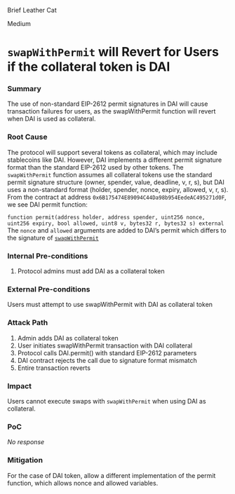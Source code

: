 Brief Leather Cat

Medium

# `swapWithPermit` will Revert for Users if the collateral token is DAI

### Summary

The use of non-standard EIP-2612 permit signatures in DAI will cause transaction failures for users, as the swapWithPermit function will revert when DAI is used as collateral.

### Root Cause

The protocol will support several tokens as collateral, which may include stablecoins like DAI. However, DAI implements a different permit signature format than the standard EIP-2612 used by other tokens. The `swapWithPermit` function assumes all collateral tokens use the standard permit signature structure (owner, spender, value, deadline, v, r, s), but DAI uses a non-standard format (holder, spender, nonce, expiry, allowed, v, r, s).
From the contract at address `0x6B175474E89094C44Da98b954EedeAC495271d0F`, we see DAI permit function:

`function permit(address holder, address spender, uint256 nonce, uint256 expiry, bool allowed, uint8 v, bytes32 r, bytes32 s) external`
The `nonce` and `allowed` arguments are added to DAI’s permit which differs to the signature of [`swapWithPermit`](https://github.com/sherlock-audit/2025-05-usual-eth0/blob/main/eth0-protocol/src/daoCollateral/DaoCollateral.sol#L521-L535)


### Internal Pre-conditions

1. Protocol admins must add DAI as a collateral token

### External Pre-conditions

Users must attempt to use swapWithPermit with DAI as collateral token

### Attack Path

1. Admin adds DAI as collateral token
2. User initiates swapWithPermit transaction with DAI collateral
3. Protocol calls DAI.permit() with standard EIP-2612 parameters
4. DAI contract rejects the call due to signature format mismatch
5. Entire transaction reverts

### Impact

Users cannot execute swaps with `swapWithPermit` when using DAI as collateral.

### PoC

_No response_

### Mitigation

For the case of DAI token, allow a different implementation of the permit function, which allows nonce and allowed variables.